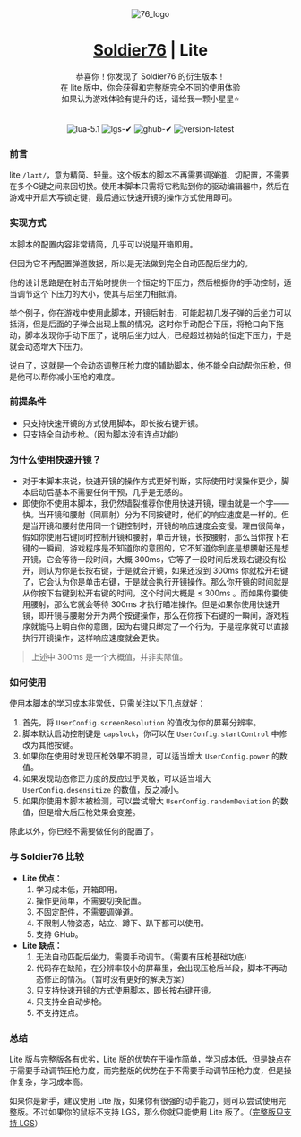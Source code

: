 <div align="center">
  <img src="./static/img/76_logo.png" alt="76_logo">
</div>
<h1 align="center">
  <a href="./README.md">Soldier76</a> | Lite
</h1>
<div align="center">恭喜你！你发现了 Soldier76 的衍生版本！</div>
<div align="center">在 lite 版中，你会获得和完整版完全不同的使用体验</div>
<div align="center">如果认为游戏体验有提升的话，请给我一颗小星星⭐</div>
<br>
<p align="center">
  <img src="https://img.shields.io/badge/lua-5.1-00007F.svg?style=flat-square&logo" alt="lua-5.1">
  <!-- <img src="https://img.shields.io/badge/logitech-✔-A7F079.svg?style=flat-square&logo" alt="logitech-✔"> -->
  <img src="https://img.shields.io/badge/lgs-✔-A7F079.svg?style=flat-square&logo" alt="lgs-✔">
  <img src="https://img.shields.io/badge/ghub-✔-00B8FC.svg?style=flat-square&logo" alt="ghub-✔">
  <img src="https://img.shields.io/badge/version-latest-29D1E3.svg?style=flat-square&logo" alt="version-latest">
</p>

### 前言
lite ```/laɪt/```，意为精简、轻量。这个版本的脚本不再需要调弹道、切配置，不需要在多个G键之间来回切换。使用本脚本只需将它粘贴到你的驱动编辑器中，然后在游戏中开启大写锁定键，最后通过快速开镜的操作方式使用即可。

### 实现方式
本脚本的配置内容非常精简，几乎可以说是开箱即用。

但因为它不再配置弹道数据，所以是无法做到完全自动匹配后坐力的。

他的设计思路是在射击开始时提供一个恒定的下压力，然后根据你的手动控制，适当调节这个下压力的大小，使其与后坐力相抵消。

举个例子，你在游戏中使用此脚本，开镜后射击，可能起初几发子弹的后坐力可以抵消，但是后面的子弹会出现上飘的情况，这时你手动配合下压，将枪口向下拖动，脚本发现你手动下压了，说明后坐力过大，已经超过初始的恒定下压力，于是就会动态增大下压力。

说白了，这就是一个会动态调整压枪力度的辅助脚本，他不能全自动帮你压枪，但是他可以帮你减小压枪的难度。

### 前提条件
* 只支持快速开镜的方式使用脚本，即长按右键开镜。
* 只支持全自动步枪。（因为脚本没有连点功能）

### 为什么使用快速开镜？
* 对于本脚本来说，快速开镜的操作方式更好判断，实际使用时误操作更少，脚本启动后基本不需要任何干预，几乎是无感的。
* 即使你不使用本脚本，我仍然墙裂推荐你使用快速开镜，理由就是一个字——快。当开镜和腰射（同肩射）分为不同按键时，他们的响应速度是一样的。但是当开镜和腰射使用同一个键控制时，开镜的响应速度会变慢。理由很简单，假如你使用右键同时控制开镜和腰射，单击开镜，长按腰射，那么当你按下右键的一瞬间，游戏程序是不知道你的意图的，它不知道你到底是想腰射还是想开镜，它会等待一段时间，大概 300ms，它等了一段时间后发现右键没有松开，则认为你是长按右键，于是就会开镜，如果还没到 300ms 你就松开右键了，它会认为你是单击右键，于是就会执行开镜操作。那么你开镜的时间就是从你按下右键到松开右键的时间，这个时间大概是 ≤ 300ms 。而如果你要使用腰射，那么它就会等待 300ms 才执行瞄准操作。但是如果你使用快速开镜，即开镜与腰射分开为两个按键操作，那么在你按下右键的一瞬间，游戏程序就能马上明白你的意图，因为右键只绑定了一个行为，于是程序就可以直接执行开镜操作，这样响应速度就会更快。

> 上述中 300ms 是一个大概值，并非实际值。

### 如何使用
使用本脚本的学习成本非常低，只需关注以下几点就好：

1. 首先，将 ```UserConfig.screenResolution``` 的值改为你的屏幕分辨率。
2. 脚本默认启动控制键是 ```capslock```，你可以在 ```UserConfig.startControl``` 中修改为其他按键。
3. 如果你在使用时发现压枪效果不明显，可以适当增大 ```UserConfig.power``` 的数值。
4. 如果发现动态修正力度的反应过于灵敏，可以适当增大 ```UserConfig.desensitize``` 的数值，反之减小。
5. 如果你使用本脚本被检测，可以尝试增大 ```UserConfig.randomDeviation``` 的数值，但是增大后压枪效果会变差。

除此以外，你已经不需要做任何的配置了。

### 与 Soldier76 比较
* **Lite 优点：**
    1. 学习成本低，开箱即用。
    2. 操作更简单，不需要切换配置。
    3. 不固定配件，不需要调弹道。
    4. 不限制人物姿态，站立、蹲下、趴下都可以使用。
    5. 支持 GHub。
* **Lite 缺点：**
    1. 无法自动匹配后坐力，需要手动调节。（需要有压枪基础功底）
    2. 代码存在缺陷，在分辨率较小的屏幕里，会出现压枪后半段，脚本不再动态修正的情况。（暂时没有更好的解决方案）
    3. 只支持快速开镜的方式使用脚本，即长按右键开镜。
    4. 只支持全自动步枪。
    5. 不支持连点。

### 总结
Lite 版与完整版各有优劣，Lite 版的优势在于操作简单，学习成本低，但是缺点在于需要手动调节压枪力度，而完整版的优势在于不需要手动调节压枪力度，但是操作复杂，学习成本高。

如果你是新手，建议使用 Lite 版，如果你有很强的动手能力，则可以尝试使用完整版。不过如果你的鼠标不支持 LGS，那么你就只能使用 Lite 版了。（[完整版只支持 LGS](https://github.com/kiccer/Soldier76/discussions/118)）
